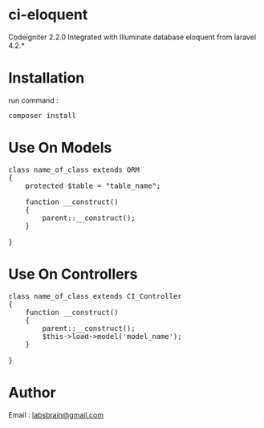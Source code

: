 ci-eloquent
===========

Codeigniter 2.2.0 Integrated with Illuminate database eloquent from laravel 4.2.*




Installation
=============
run command :
<pre class="brush: bash">
composer install
</pre>


Use On Models
=============
<pre class="brush: php">
class name_of_class extends ORM
{
    protected $table = "table_name";
	
    function __construct()
	{
        parent::__construct();
    }
	
}
</pre>




Use On Controllers
==================
<pre class="brush: php">
class name_of_class extends CI_Controller
{
    function __construct()
	{
        parent::__construct();
		$this->load->model('model_name');
    }
	
}
</pre>


Author
================
Email : labsbrain@gmail.com

